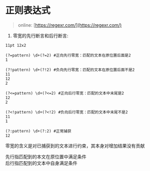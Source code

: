 # 正则表达式

> online: [https://regexr.com/](https://regexr.com/)

1. 零宽的先行断言和后行断言:

```text
11pt 12x2
```

```regex
(?=pattern) \d+(?=2) #正向先行零宽：匹配的文本在原位置后面是2
1

(?!pattern) \d+(?!2) #负向先行零宽：匹配的文本在原位置后面不是2
11
12
2

(?<=pattern) \d+(?<=2) #正向后行零宽：匹配的文本中末尾是2
12
2

(?<!pattern) \d+(?<!2) #负向后行零宽：匹配的文本中末尾不是2
11
1

(?:pattern) \d+(?:2) #正常捕获
12
```

零宽的含义是对已捕获到的文本进行约束，其本身对增加结果没有贡献

先行指匹配到的本文在原位置中满足条件  
后行指匹配到的文本中自身满足条件



